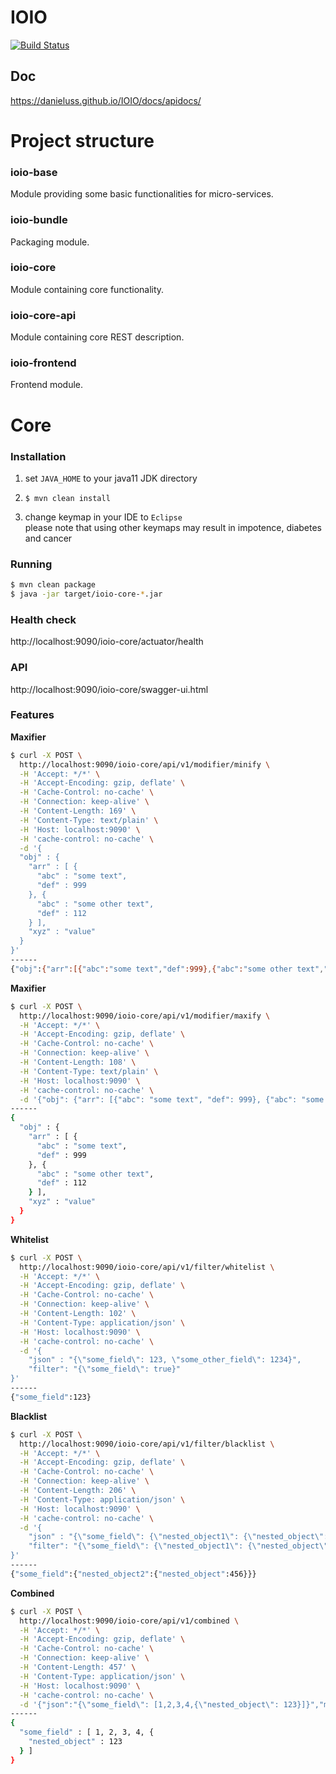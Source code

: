 # IOIO
[![Build Status](https://travis-ci.org/Danieluss/IOIO.svg?branch=master)](https://travis-ci.org/Danieluss/IOIO)


## Doc
https://danieluss.github.io/IOIO/docs/apidocs/

# Project structure

### ioio-base
Module providing some basic functionalities for micro-services.

### ioio-bundle
Packaging module.

### ioio-core
Module containing core functionality.

### ioio-core-api
Module containing core REST description.

### ioio-frontend
Frontend module.

# Core

### Installation
1. set `JAVA_HOME` to your java11 JDK directory

2. ```$ mvn clean install```

3. change keymap in your IDE to `Eclipse` \
please note that using other keymaps may result in impotence, diabetes and cancer
### Running
```bash
$ mvn clean package
$ java -jar target/ioio-core-*.jar
```

### Health check
http://localhost:9090/ioio-core/actuator/health

### API
http://localhost:9090/ioio-core/swagger-ui.html

### Features

**Maxifier**

```bash
$ curl -X POST \
  http://localhost:9090/ioio-core/api/v1/modifier/minify \
  -H 'Accept: */*' \
  -H 'Accept-Encoding: gzip, deflate' \
  -H 'Cache-Control: no-cache' \
  -H 'Connection: keep-alive' \
  -H 'Content-Length: 169' \
  -H 'Content-Type: text/plain' \
  -H 'Host: localhost:9090' \
  -H 'cache-control: no-cache' \
  -d '{
  "obj" : {
    "arr" : [ {
      "abc" : "some text",
      "def" : 999
    }, {
      "abc" : "some other text",
      "def" : 112
    } ],
    "xyz" : "value"
  }
}'
------
{"obj":{"arr":[{"abc":"some text","def":999},{"abc":"some other text","def":112}],"xyz":"value"}}
```

**Maxifier**

```bash
$ curl -X POST \
  http://localhost:9090/ioio-core/api/v1/modifier/maxify \
  -H 'Accept: */*' \
  -H 'Accept-Encoding: gzip, deflate' \
  -H 'Cache-Control: no-cache' \
  -H 'Connection: keep-alive' \
  -H 'Content-Length: 108' \
  -H 'Content-Type: text/plain' \
  -H 'Host: localhost:9090' \
  -H 'cache-control: no-cache' \
  -d '{"obj": {"arr": [{"abc": "some text", "def": 999}, {"abc": "some other text", "def": 112}], "xyz": "value"}}'
------
{
  "obj" : {
    "arr" : [ {
      "abc" : "some text",
      "def" : 999
    }, {
      "abc" : "some other text",
      "def" : 112
    } ],
    "xyz" : "value"
  }
}
```

**Whitelist**

```bash
$ curl -X POST \
  http://localhost:9090/ioio-core/api/v1/filter/whitelist \
  -H 'Accept: */*' \
  -H 'Accept-Encoding: gzip, deflate' \
  -H 'Cache-Control: no-cache' \
  -H 'Connection: keep-alive' \
  -H 'Content-Length: 102' \
  -H 'Content-Type: application/json' \
  -H 'Host: localhost:9090' \
  -H 'cache-control: no-cache' \
  -d '{
	"json" : "{\"some_field\": 123, \"some_other_field\": 1234}",
	"filter": "{\"some_field\": true}"
}'
------
{"some_field":123}
```

**Blacklist**

```bash
$ curl -X POST \
  http://localhost:9090/ioio-core/api/v1/filter/blacklist \
  -H 'Accept: */*' \
  -H 'Accept-Encoding: gzip, deflate' \
  -H 'Cache-Control: no-cache' \
  -H 'Connection: keep-alive' \
  -H 'Content-Length: 206' \
  -H 'Content-Type: application/json' \
  -H 'Host: localhost:9090' \
  -H 'cache-control: no-cache' \
  -d '{
	"json" : "{\"some_field\": {\"nested_object1\": {\"nested_object\": 123}, \"nested_object2\": {\"nested_object\": 456}}}",
	"filter": "{\"some_field\": {\"nested_object1\": {\"nested_object\": true}}}"
}'
------
{"some_field":{"nested_object2":{"nested_object":456}}}
```

**Combined**

```bash
$ curl -X POST \
  http://localhost:9090/ioio-core/api/v1/combined \
  -H 'Accept: */*' \
  -H 'Accept-Encoding: gzip, deflate' \
  -H 'Cache-Control: no-cache' \
  -H 'Connection: keep-alive' \
  -H 'Content-Length: 457' \
  -H 'Content-Type: application/json' \
  -H 'Host: localhost:9090' \
  -H 'cache-control: no-cache' \
  -d '{"json":"{\"some_field\": [1,2,3,4,{\"nested_object\": 123}]}","modifiers":[{"type":"minify","params":""},{"type":"whitelist","params":"{\"some_field\": true}"},{"type":"maxify","params":""}]}'
------
{
  "some_field" : [ 1, 2, 3, 4, {
    "nested_object" : 123
  } ]
}
```
